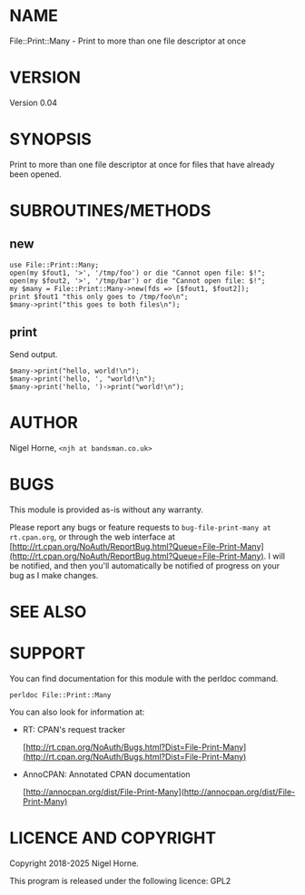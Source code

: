 # NAME

File::Print::Many - Print to more than one file descriptor at once

# VERSION

Version 0.04

# SYNOPSIS

Print to more than one file descriptor at once for files that have already been opened.

# SUBROUTINES/METHODS

## new

    use File::Print::Many;
    open(my $fout1, '>', '/tmp/foo') or die "Cannot open file: $!";
    open(my $fout2, '>', '/tmp/bar') or die "Cannot open file: $!";
    my $many = File::Print::Many->new(fds => [$fout1, $fout2]);
    print $fout1 "this only goes to /tmp/foo\n";
    $many->print("this goes to both files\n");

## print

Send output.

    $many->print("hello, world!\n");
    $many->print('hello, ', "world!\n");
    $many->print('hello, ')->print("world!\n");

# AUTHOR

Nigel Horne, `<njh at bandsman.co.uk>`

# BUGS

This module is provided as-is without any warranty.

Please report any bugs or feature requests to `bug-file-print-many at rt.cpan.org`,
or through the web interface at
[http://rt.cpan.org/NoAuth/ReportBug.html?Queue=File-Print-Many](http://rt.cpan.org/NoAuth/ReportBug.html?Queue=File-Print-Many).
I will be notified, and then you'll
automatically be notified of progress on your bug as I make changes.

# SEE ALSO

# SUPPORT

You can find documentation for this module with the perldoc command.

    perldoc File::Print::Many

You can also look for information at:

- RT: CPAN's request tracker

    [http://rt.cpan.org/NoAuth/Bugs.html?Dist=File-Print-Many](http://rt.cpan.org/NoAuth/Bugs.html?Dist=File-Print-Many)

- AnnoCPAN: Annotated CPAN documentation

    [http://annocpan.org/dist/File-Print-Many](http://annocpan.org/dist/File-Print-Many)

# LICENCE AND COPYRIGHT

Copyright 2018-2025 Nigel Horne.

This program is released under the following licence: GPL2
